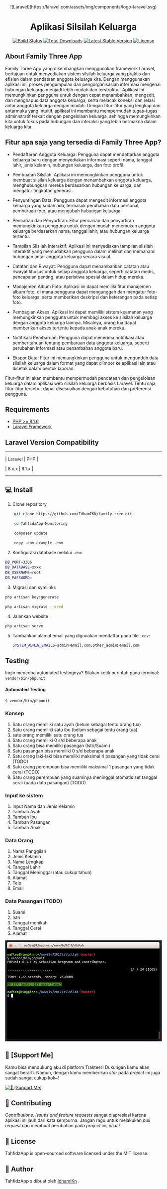 <center>![Laravel](https://laravel.com/assets/img/components/logo-laravel.svg)</center>

<h1 align="center">Aplikasi Silsilah Keluarga</h1>

<p align="center">
<a href="https://github.com/laravel/framework/actions"><img src="https://github.com/laravel/framework/workflows/tests/badge.svg" alt="Build Status"></a>
<a href="https://packagist.org/packages/laravel/framework"><img src="https://img.shields.io/packagist/dt/laravel/framework" alt="Total Downloads"></a>
<a href="https://packagist.org/packages/laravel/framework"><img src="https://img.shields.io/packagist/v/laravel/framework" alt="Latest Stable Version"></a>
<a href="https://packagist.org/packages/laravel/framework"><img src="https://img.shields.io/packagist/l/laravel/framework" alt="License"></a>
</p>

## About Family Three App

  Family Three App yang dikembangkan menggunakan framework Laravel, bertujuan untuk menyediakan sistem silsilah keluarga yang praktis dan efisien dalam pendataan anggota keluarga kita. Dengan menggunakan aplikasi ini, proses pengumpulan dan pengorganisasian informasi mengenai hubungan keluarga menjadi lebih mudah dan terstruktur. Aplikasi ini memungkinkan pengguna untuk dengan cepat menambahkan, mengedit, dan menghapus data anggota keluarga, serta melacak koneksi dan relasi antar anggota keluarga dengan mudah. Dengan fitur-fitur yang lengkap dan antarmuka yang intuitif, aplikasi ini membantu mempermudah tugas-tugas administratif terkait dengan pengelolaan keluarga, sehingga memungkinkan kita untuk fokus pada hubungan dan interaksi yang lebih bermakna dalam keluarga kita.
  
 <h2 id="fitur">Fitur apa saja yang tersedia di Family Three App?</h2>

- Pendaftaran Anggota Keluarga: Pengguna dapat mendaftarkan anggota keluarga baru dengan menyediakan informasi seperti nama, tanggal lahir, jenis kelamin, hubungan keluarga, dan foto profil.

- Pembuatan Silsilah: Aplikasi ini memungkinkan pengguna untuk membuat silsilah keluarga dengan menambahkan anggota keluarga, menghubungkan mereka berdasarkan hubungan keluarga, dan mengatur tingkatan generasi.

- Penyuntingan Data: Pengguna dapat mengedit informasi anggota keluarga yang sudah ada, termasuk perubahan data personal, pembaruan foto, atau mengubah hubungan keluarga.

- Pencarian dan Penyortiran: Fitur pencarian dan penyortiran memungkinkan pengguna untuk dengan mudah menemukan anggota keluarga berdasarkan nama, tanggal lahir, atau hubungan keluarga tertentu.

- Tampilan Silsilah Interaktif: Aplikasi ini menyediakan tampilan silsilah interaktif yang memudahkan pengguna dalam melihat dan memahami hubungan antar anggota keluarga secara visual.

- Catatan dan Riwayat: Pengguna dapat menambahkan catatan atau riwayat khusus untuk setiap anggota keluarga, seperti catatan medis, pencapaian penting, atau peristiwa spesial dalam hidup mereka.

- Manajemen Album Foto: Aplikasi ini dapat memiliki fitur manajemen album foto, di mana pengguna dapat mengunggah dan mengatur foto-foto keluarga, serta memberikan deskripsi dan keterangan pada setiap foto.

- Pembagian Akses: Aplikasi ini dapat memiliki sistem keamanan yang memungkinkan pengguna untuk membagi akses ke silsilah keluarga dengan anggota keluarga lainnya. Misalnya, orang tua dapat memberikan akses tertentu kepada anak-anak mereka.

- Notifikasi Pembaruan: Pengguna dapat menerima notifikasi atau pemberitahuan tentang pembaruan data anggota keluarga, seperti perubahan informasi atau penambahan anggota baru.

- Ekspor Data: Fitur ini memungkinkan pengguna untuk mengunduh data silsilah keluarga dalam format yang dapat diimpor ke aplikasi lain atau dicetak dalam bentuk laporan.

Fitur-fitur ini akan membantu mempermudah pendataan dan pengelolaan keluarga dalam aplikasi web silsilah keluarga berbasis Laravel. Tentu saja, fitur-fitur tersebut dapat disesuaikan dengan kebutuhan dan preferensi pengguna.

## Requirements
- [PHP >= 8.1.6](http://php.net/)
- [Laravel Framework](https://github.com/laravel/framework)

## Laravel Version Compatibility
_____________________
| Laravel | PHP     |

| 8.x.x   | 8.1.x   |
_____________________

<h2 id="download">💻 Install</h2>

1. Clone repository

```bash
    git clone https://github.com/IdhamIKN/family-tree.git
```

```bash
    cd TahfidzApp-Monitoring
```

```bash
    composer update
```

```bash
    copy .env.example .env
```
2. Konfigurasi database melalui `.env`

```bash
DB_PORT=3306
DB_DATABASE=xxxx
DB_USERNAME=root
DB_PASSWORD=
```
3. Migrasi dan symlinks

```bash
php artisan key:generate
```
```bash
php artisan migrate --seed
```
4. Jalankan website

```bash
php artisan serve
```

5. Tambahkan alamat email yang digunakan mendaftar pada file `.env`:
    ```bash
    SYSTEM_ADMIN_EMAILS=admin@email.com;other_admin@email.com
    ```
    
 ## Testing
Ingin mencoba automated testingnya? Silakan ketik perintah pada terminal: `vendor/bin/phpunit`

#### Automated Testing
```bash
$ vendor/bin/phpunit
```

### Konsep
1. Satu orang memiliki satu ayah (belum sebagai tentu orang tua)
2. Satu orang memiliki satu ibu (belum sebagai tentu orang tua)
3. satu orang memiliki satu orang tua
4. Satu orang memiliki 0 s/d beberapa anak
5. Satu orang bisa memiliki pasangan (Istri/Suami)
6. Satu pasangan bisa memiliki 0 s/d beberapa anak
7. Satu orang laki-laki bisa memiliki maksimal 4 pasangan yang tidak cerai (TODO)
8. Satu orang perempuan bisa memiliki maksimal 1 pasangan yang tidak cerai (TODO)
9. Satu orang perempuan yang suaminya meninggal otomatis set tanggal cerai (pada data pasangan) (TODO)

### Input ke sistem
1. Input Nama dan Jenis Kelamin
2. Tambah Ayah
3. Tambah Ibu
4. Tambah Pasangan
5. Tambah Anak

### Data Orang
1. Nama Panggilan
2. Jenis Kelamin
3. Nama Lengkap
4. Tanggal Lahir
5. Tanggal Meninggal (atau cukup tahun)
6. Alamat
7. Telp
8. Email

### Data Pasangan (TODO)
1. Suami
2. Istri
3. Tanggal menikah
4. Tanggal Cerai
5. Alamat


![Automated Testing](public/images/07-automated-testing.jpg "Automated Testing")

<h2 id="[dukungan](https://saweria.co/idhamIKN)">💌 [Support Me]</h2>

<p>
Kamu bisa mendukung aku di platform Trakteer! Dukungan kamu akan sangat berarti. Namun, dengan kamu memberikan <i>star</i> pada <i>project</i> ini juga sudah sangat cukup kok~!
</p>

<a href="https://saweria.co/idhamIKN" target="_blank"><img id="wse-buttons-preview" src="💌 [Support Me]" height="40" style="border:0px;height:40px;" alt="💌 [Support Me]" ></a>

<h2 id="kontribusi">🤝 Contributing</h2>

<p>
<i>Contributions, issues and feature requests</i> sangat diapresiasi karena aplikasi ini jauh dari kata sempurna. Jangan ragu untuk melakukan <i>pull request</i> dan membuat perubahan pada <i>project</i> ini, yaaa!
</p>

<h2 id="lisensi">📝 License</h2>

<p>TahfidzApp is open-sourced software licensed under the MIT license.</p>

<h2 id="pembuat">🧍 Author</h2>

<p>TahfidzApp s dibuat oleh <a href="https://instagram.com/idhamikn?igshid=MmJiY2I4NDBkZg==">IdhamIKn</a> .</p>
